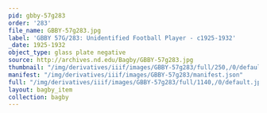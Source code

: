 ```yaml
---
pid: gbby-57g283
order: '283'
file_name: GBBY-57g283.jpg
label: 'GBBY 57G/283: Unidentified Football Player - c1925-1932'
_date: 1925-1932
object_type: glass plate negative
source: http://archives.nd.edu/Bagby/GBBY-57g283.jpg
thumbnail: "/img/derivatives/iiif/images/GBBY-57g283/full/250,/0/default.jpg"
manifest: "/img/derivatives/iiif/images/GBBY-57g283/manifest.json"
full: "/img/derivatives/iiif/images/GBBY-57g283/full/1140,/0/default.jpg"
layout: bagby_item
collection: bagby
---
```

